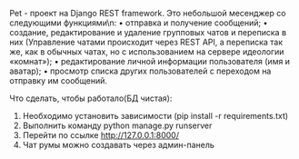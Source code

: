 Pet - проект на Django REST framework.
Это небольшой месенджер со следующими функциями\n:
• отправка и получение сообщений;
• создание, редактирование и удаление групповых чатов и переписка в них (Управление чатами происходит через REST API, а переписка так же, как в обычных чатах, но с использованием на сервере идеологии «комнат»);
• редактирование личной информации пользователя (имя и аватар);
• просмотр списка других пользователей с переходом на отправку им сообщений.

Что сделать, чтобы работало(БД чистая):

1) Необходимо установить зависимости (pip install -r requirements.txt)
2) Выполнить команду python manage.py runserver
3) Перейти по ссылке http://127.0.0.1:8000/
4) Чат румы можно создавать через админ-панель
